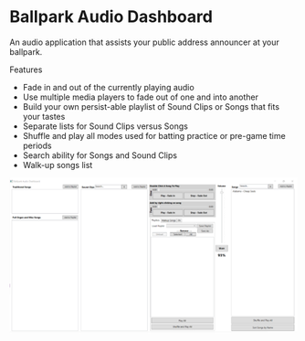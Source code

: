# Ballpark Audio Dashboard
An audio application that assists your public address announcer at your ballpark.

Features
 - Fade in and out of the currently playing audio
 - Use multiple media players to fade out of one and into another
 - Build your own persist-able playlist of Sound Clips or Songs that fits your tastes
 - Separate lists for Sound Clips versus Songs
 - Shuffle and play all modes used for batting practice or pre-game time periods
 - Search ability for Songs and Sound Clips
 - Walk-up songs list

![Ballpark Audio Dashboard](ScreenCapture.PNG "Screen capture of the Windows Application")

